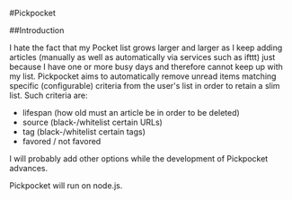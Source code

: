 #Pickpocket

##Introduction

I hate the fact that my Pocket list grows larger and larger as I keep adding articles (manually as well as automatically via services such as ifttt) just because I have one or more busy days and therefore cannot keep up with my list. Pickpocket aims to automatically remove unread items matching specific (configurable) criteria from the user's list in order to retain a slim list. Such criteria are:

 * lifespan (how old must an article be in order to be deleted)
 * source (black-/whitelist certain URLs)
 * tag (black-/whitelist certain tags) 
 * favored / not favored

I will probably add other options while the development of Pickpocket advances.  

Pickpocket will run on node.js.
